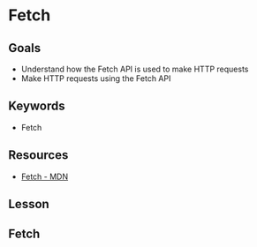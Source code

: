 # Fetch

## Goals
* Understand how the Fetch API is used to make HTTP requests
* Make HTTP requests using the Fetch API

## Keywords
* Fetch

## Resources

* [Fetch - MDN](https://developer.mozilla.org/en-US/docs/Web/API/Fetch_API/Using_Fetch)

## Lesson

## Fetch


